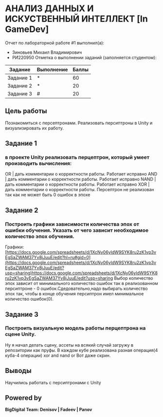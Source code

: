 # АНАЛИЗ ДАННЫХ И ИСКУСТВЕННЫЙ ИНТЕЛЛЕКТ [In GameDev]
Отчет по лабораторной работе #1 выполнил(а):
- Зиновьев Михаил Владимирович
- РИ220950
Отметка о выполнении заданий (заполняется студентом):

| Задание | Выполнение | Баллы |
| ------ | ------ | ------ |
| Задание 1 | * | 60 |
| Задание 2 | * | 20 |
| Задание 3 | # | 20 |
## Цель работы
Познакомиться с персептронами. Реализовать персиптроны в Unity и визуализировать их работу.
## Задание 1
###  в проекте Unity реализовать перцептрон, который умеет производить вычисления:
OR | дать комментарии о корректности работы. Работает исправно
AND | дать комментарии о корректности работы. Работает исправно
NAND | дать комментарии о корректности работы. Работает исправно
XOR | дать комментарии о корректности работы. Персептрон не реализован так как не может быть 0 ошибок в эпохе

## Задание 2
### Построить графики зависимости количества эпох от ошибки  обучения. Указать от чего зависит необходимое количество эпох обучения.
Графики:
[https://docs.google.com/spreadsheets/d/1XcNy06yIdW9SYK8ru2zK1vp3vEgSaZWAM37Yv8jJuuE/edit?hl=ru#gid=0](https://docs.google.com/spreadsheets/d/1XcNy06yIdW9SYK8ru2zK1vp3vEgSaZWAM37Yv8jJuuE/edit?usp=sharing)https://docs.google.com/spreadsheets/d/1XcNy06yIdW9SYK8ru2zK1vp3vEgSaZWAM37Yv8jJuuE/edit?usp=sharing
Выбор количество эпох зависит от минимального количество ошибок так в реализованном персиптроне - 0 ошибок.Сдедовательно,надо выбирать количество эпох так, чтобы в конце обучения персиптрон имел минимальное количество ошибок(0).
## Задание 3
### Построить визуальную модель работы перцептрона на сцене Unity.
Ну я начал делать сцену, ассеты на всякий случай загружу в репозитории как пруфы. В каждом кубе реализована разная операция(4 куба-4 операции) xor and nand or
Вот даже скрин.
## Выводы
Научились работать с персиптронами с Unity
## Powered by

**BigDigital Team: Denisov | Fadeev | Panov**







